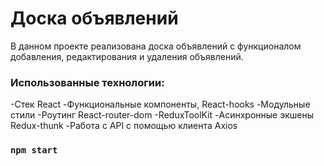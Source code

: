 # Доска объявлений

В данном проекте реализована доска объявлений с функционалом добавления, редактирования и удаления объявлений.

### Использованные технологии:

-Стек React
-Функциональные компоненты, React-hooks
-Модульные стили
-Роутинг React-router-dom
-ReduxToolKit
-Асинхронные экшены Redux-thunk
-Работа с API с помощью клиента Axios

### `npm start`
